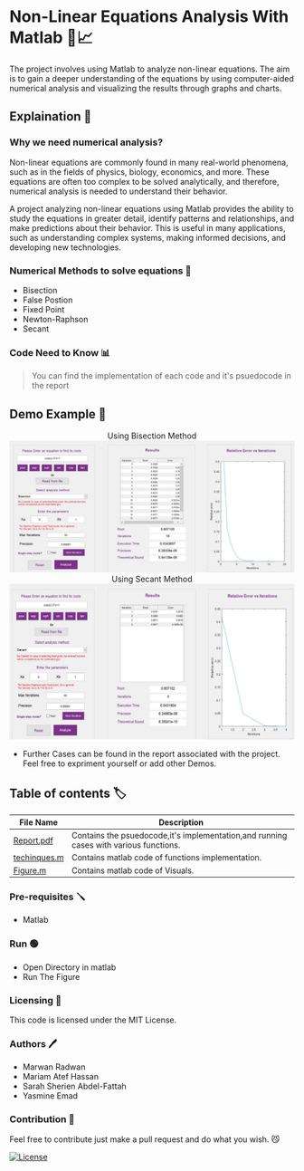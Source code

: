 # Non-Linear Equations Analysis With Matlab 🔢📈

The project involves using Matlab to analyze non-linear equations. The aim is to gain a deeper understanding of the equations by using computer-aided numerical analysis and visualizing the results through graphs and charts.

## Explaination 📖

### Why we need numerical analysis?

Non-linear equations are commonly found in many real-world phenomena, such as in the fields of physics, biology, economics, and more. These equations are often too complex to be solved analytically, and therefore, numerical analysis is needed to understand their behavior.

A project analyzing non-linear equations using Matlab provides the ability to study the equations in greater detail, identify patterns and relationships, and make predictions about their behavior. This is useful in many applications, such as understanding complex systems, making informed decisions, and developing new technologies.

### Numerical Methods to solve equations 🚀

- Bisection
- False Postion
- Fixed Point
- Newton-Raphson
- Secant

### Code Need to Know 📊

> You can find the implementation of each code and it's psuedocode in the report

## Demo Example :test_tube:

<p align="center" width="100%">
Using Bisection Method
<img src="Demos/1.png">
Using Secant Method
<img src="Demos/2.png">
</p>

* Further Cases can be found in the report associated with the project. Feel free to expriment yourself or add other Demos.

## Table of contents :label:

| File Name                                                                                                           | Description                                                       |
| ------------------------------------------------------------------------------------------------------------------- | ----------------------------------------------------------------- |
| [Report.pdf](https://github.com/XMaroRadoX/Non-Linear-Equations-Analysis-With-Matlab/blob/master/Report.pdf) | Contains the psuedocode,it's implementation,and running cases with various functions. |
| [techinques.m](https://github.com/XMaroRadoX/Non-Linear-Equations-Analysis-With-Matlab/blob/master/techniques.m) | Contains matlab code of functions implementation. |
| [Figure.m](https://github.com/XMaroRadoX/Non-Linear-Equations-Analysis-With-Matlab/blob/master/Figure.m)             | Contains matlab code of Visuals.                                          |

### Pre-requisites :screwdriver:

- Matlab

### Run :green_circle:

- Open Directory in matlab
- Run The Figure

### Licensing :pencil:

This code is licensed under the MIT License.

### Authors :pen:

- Marwan Radwan
- Mariam Atef Hassan
- Sarah Sherien Abdel-Fattah
- Yasmine Emad

### Contribution :clinking_glasses:

Feel free to contribute just make a pull request and do what you wish. 😼

[![License](https://img.shields.io/badge/License-MIT-red.svg)](https://opensource.org/licenses/MIT)
